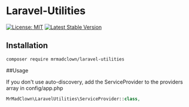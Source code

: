 # Laravel-Utilities 
[![License: MIT](https://img.shields.io/badge/License-MIT-green.svg)](https://opensource.org/licenses/MIT)
[![Latest Stable Version](https://poser.pugx.org/mrmadclown/laravel-utilities/v/stable.svg)](https://packagist.org/packages/mrmadclown/laravel-utilities)

## Installation
```bash
composer require mrmadclown/laravel-utilities
```
##Usage

If you don't use auto-discovery, add the ServiceProvider to the providers array in config/app.php
```php
MrMadClown\LaravelUtilities\ServiceProvider::class,
```
